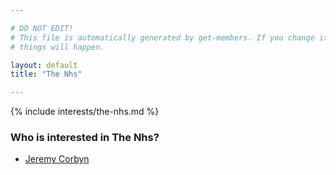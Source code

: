 ```yaml
---

# DO NOT EDIT!
# This file is automatically generated by get-members. If you change it, bad
# things will happen.

layout: default
title: "The Nhs"

---
```


{% include interests/the-nhs.md %}

### Who is interested in The Nhs?


* [Jeremy Corbyn](members/jeremy-corbyn.html)
